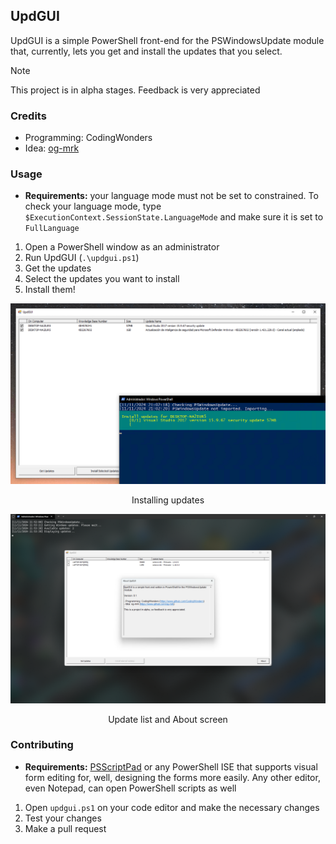 ## UpdGUI

UpdGUI is a simple PowerShell front-end for the PSWindowsUpdate module that, currently, lets you get and install the updates that you select.

> [!NOTE]
> This project is in alpha stages. Feedback is very appreciated

### Credits

- Programming: CodingWonders
- Idea: [og-mrk](https://www.github.com/og-mrk)

### Usage

- **Requirements:** your language mode must not be set to constrained. To check your language mode, type `$ExecutionContext.SessionState.LanguageMode` and make sure it is set to `FullLanguage`

1. Open a PowerShell window as an administrator
2. Run UpdGUI (`.\updgui.ps1`)
3. Get the updates
4. Select the updates you want to install
5. Install them!

<p align="center">
	<img src="https://github.com/CodingWonders/updgui/blob/main/res/updgui_update_install.png" />
	<p align="center">Installing updates</p>
</p>

<p align="center">
	<img src="https://github.com/CodingWonders/updgui/blob/main/res/updgui_logandabout.png" />
	<p align="center">Update list and About screen</p>
</p>

### Contributing

- **Requirements:** [PSScriptPad](https://docs.poshtools.com/powershell-pro-tools-documentation/psscriptpad) or any PowerShell ISE that supports visual form editing for, well, designing the forms more easily. Any other editor, even Notepad, can open PowerShell scripts as well

1. Open `updgui.ps1` on your code editor and make the necessary changes
2. Test your changes
3. Make a pull request

